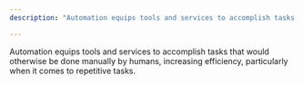 ```yaml
---
description: "Automation equips tools and services to accomplish tasks that would otherwise be done manually by humans -- thus increasing efficiency, particularly when it comes to repetitive tasks."

---
```

Automation equips tools and services to accomplish tasks that would otherwise be done manually by humans, increasing efficiency, particularly when it comes to repetitive tasks.
